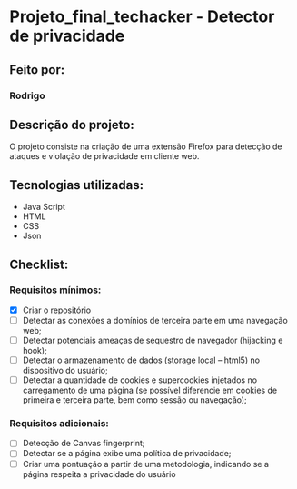 # Projeto_final_techacker - Detector de privacidade

## Feito por:
### Rodrigo

## Descrição do projeto:
O projeto consiste na criação de uma extensão Firefox para detecção de ataques e violação de privacidade em cliente web.

## Tecnologias utilizadas:
- Java Script
- HTML
- CSS
- Json

## Checklist:
### Requisitos mínimos:
- [x] Criar o repositório
- [ ] Detectar as conexões a domínios de terceira parte em uma navegação web;
- [ ] Detectar potenciais ameaças de sequestro de navegador (hijacking e hook);
- [ ] Detectar o armazenamento de dados (storage local – html5) no dispositivo do usuário;
- [ ] Detectar a quantidade de cookies e supercookies injetados no carregamento de uma página (se possível diferencie em cookies de primeira e terceira parte, bem como sessão ou navegação);

### Requisitos adicionais:
- [ ] Detecção de Canvas fingerprint;
- [ ] Detectar se a página exibe uma política de privacidade;
- [ ] Criar uma pontuação a partir de uma metodologia, indicando se a página respeita a privacidade do usuário
